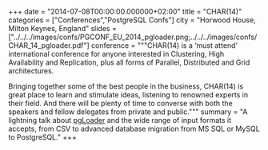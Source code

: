 +++
date = "2014-07-08T00:00:00.000000+02:00"
title = "CHAR(14)"
categories = ["Conferences","PostgreSQL Confs"]
city = "Horwood House, Milton Keynes, England"
slides = ["../../../images/confs/PGCONF_EU_2014_pgloader.png;../../../images/confs/CHAR_14_pgloader.pdf"]
conference = """CHAR(14) is a ‘must attend’ international conference for anyone interested in Clustering, High Availability and Replication, plus all forms of Parallel, Distributed and Grid architectures.

Bringing together some of the best people in the business, CHAR(14) is great place to learn and stimulate ideas, listening to renowned experts in their field. And there will be plenty of time to converse with both the speakers and fellow delegates from private and public."""
summary = "A lightning talk about [pgLoader](http://pgloader.io) and the wide range of input formats it accepts, from CSV to advanced database migration from MS SQL or MySQL to PostgreSQL."
+++

